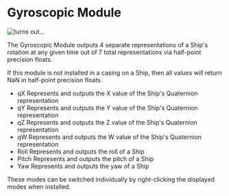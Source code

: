 # Gyroscopic Module

![turns out...](item:tisvs:gyroscopic_module)

The Gyroscopic Module outputs 4 separate representations of a Ship's rotation at any given time out of 7 total representations via half-point precision floats.


If this module is not installed in a casing on a Ship, then all values will return NaN in half-point precision floats.

- qX
Represents and outputs the X value of the Ship's Quaternion representation
- qY
Represents and outputs the Y value of the Ship's Quaternion representation
- qZ
Represents and outputs the Z value of the Ship's Quaternion representation
- qW
Represents and outputs the W value of the Ship's Quaternion representation
- Roll
Represents and outputs the roll of a Ship
- Pitch
Represents and outputs the pitch of a Ship
- Yaw
Represents and outputs the yaw of a Ship


These modes can be switched individually by right-clicking the displayed modes when installed.